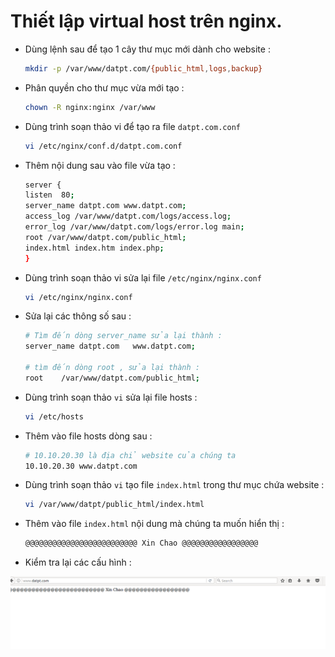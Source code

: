 # Thiết lập virtual host trên nginx.



- Dùng lệnh sau để tạo 1 cây thư mục mới dành cho website :

    ```sh
    mkdir -p /var/www/datpt.com/{public_html,logs,backup}
    ```

- Phân quyền cho thư mục vừa mới tạo :

    ```sh
    chown -R nginx:nginx /var/www
    ```

- Dùng trình soạn thảo vi để tạo ra file `datpt.com.conf`

    ```sh
    vi /etc/nginx/conf.d/datpt.com.conf
    ```

- Thêm nội dung sau vào file vừa tạo :

    ```sh
    server {
    listen  80;
    server_name datpt.com www.datpt.com;
    access_log /var/www/datpt.com/logs/access.log;
    error_log /var/www/datpt.com/logs/error.log main;
    root /var/www/datpt.com/public_html;
    index.html index.htm index.php;
    }
    ```

- Dùng trình soạn thảo vi sửa lại file `/etc/nginx/nginx.conf`

    ```sh
    vi /etc/nginx/nginx.conf
    ```

- Sửa lại các thông số sau :

    ```sh
    # Tìm đến dòng server_name sửa lại thành :
    server_name datpt.com   www.datpt.com;

    # tìm đến dòng root , sửa lại thành :
    root    /var/www/datpt.com/public_html;
    ```

- Dùng trình soạn thảo `vi` sửa lại file hosts :

    ```sh
    vi /etc/hosts
    ```

- Thêm vào file hosts dòng sau :

    ```sh
    # 10.10.20.30 là địa chỉ website của chúng ta
    10.10.20.30 www.datpt.com
    ```

- Dùng trình soạn thảo `vi` tạo file `index.html` trong thư mục chứa website :

    ```sh
    vi /var/www/datpt/public_html/index.html
    ```

- Thêm vào file `index.html` nội dung mà chúng ta muốn hiển thị :

    ```sh
    @@@@@@@@@@@@@@@@@@@@@@@@@ Xin Chao @@@@@@@@@@@@@@@@@ 
    ```

- Kiểm tra lại các cấu hình : 

![virtualhost](/images/virtualhost.png)
